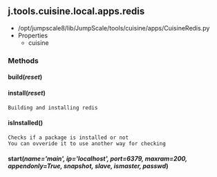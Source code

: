 <!-- toc -->
## j.tools.cuisine.local.apps.redis

- /opt/jumpscale8/lib/JumpScale/tools/cuisine/apps/CuisineRedis.py
- Properties
    - cuisine

### Methods

#### build(*reset*) 

#### install(*reset*) 

```
Building and installing redis

```

#### isInstalled() 

```
Checks if a package is installed or not
You can ovveride it to use another way for checking

```

#### start(*name='main', ip='localhost', port=6379, maxram=200, appendonly=True, snapshot, slave, ismaster, passwd*) 

